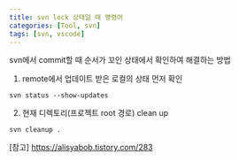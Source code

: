```yaml
---
title: svn lock 상태일 때 명령어
categories: [Tool, svn]
tags: [svn, vscode]
---
```


svn에서 commit할 때 순서가 꼬인 상태에서 확인하여 해결하는 방법

1. remote에서 업데이트 받은 로컬의 상태 먼저 확인           
```
svn status --show-updates
```

2. 현재 디렉토리(프로젝트 root 경로) clean up           
```
svn cleanup .
```


[참고] https://alisyabob.tistory.com/283
